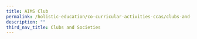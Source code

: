```yaml
---
title: AIMS Club
permalink: /holistic-education/co-curricular-activities-ccas/clubs-and-societies/aims-club
description: ""
third_nav_title: Clubs and Societies
---
```

